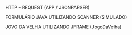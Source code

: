 HTTP - REQUEST (APP / JSONPARSER)

FORMULÁRIO JAVA UTILIZANDO SCANNER (SIMULADO)

JOVO DA VELHA UTILIZANDO JFRAME (JogoDaVelha)
